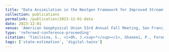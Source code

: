```yaml
---
title: "Data Assimilation in the Nextgen Framework for Improved Streamflow Predictions"
collection: publications
permalink: /publication/2023-12-01-data
date: 2023-12-01
venue: 'American Geophysical Union 53rd Annual Fall Meeting, San Francisco, CA.'
type: 'refereed-conference-proceeding'
citation: 'Timilsina, S., <i>Oh, J.<sup>*</sup></i>, Ghaneei, P., Foroumandi, E., Passalacqua, P., <b>Bartos, M.</b>, Frame, J., Kumar, M., & Moradkhani, H. (2023). <i>Data Assimilation in the Nextgen Framework for Improved Streamflow Predictions.</i> American Geophysical Union 53rd Annual Fall Meeting. San Francisco, CA.'
tags: ['state-estimation', 'digital-twins']
---
```

